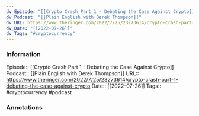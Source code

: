 ```yaml
---
dv_Episode: "[[Crypto Crash Part 1 - Debating the Case Against Crypto]]"
dv_Podcast: "[[Plain English with Derek Thompson]]"
dv_URL: https://www.theringer.com/2022/7/25/23273614/crypto-crash-part-1-debating-the-case-against-crypto
dv_Date: "[[2022-07-26]]"
dv_Tags: "#cryptocurrency"
---
```

### Information

Episode:: [[Crypto Crash Part 1 - Debating the Case Against Crypto]]
Podcast:: [[Plain English with Derek Thompson]]
URL:: https://www.theringer.com/2022/7/25/23273614/crypto-crash-part-1-debating-the-case-against-crypto
Date:: [[2022-07-26]]
Tags:: #cryptocurrency 
#podcast


### Annotations

